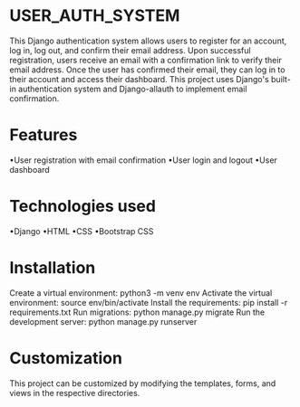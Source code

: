 # USER_AUTH_SYSTEM

This Django authentication system allows users to register for an account, log in, log out, and confirm their email address. Upon successful registration, users receive an email with a confirmation link to verify their email address. Once the user has confirmed their email, they can log in to their account and access their dashboard. This project uses Django's built-in authentication system and Django-allauth to implement email confirmation.

# Features

•User registration with email confirmation
•User login and logout
•User dashboard

# Technologies used

•Django
•HTML
•CSS
•Bootstrap CSS 

# Installation

Create a virtual environment: python3 -m venv env
Activate the virtual environment: source env/bin/activate
Install the requirements: pip install -r requirements.txt
Run migrations: python manage.py migrate
Run the development server: python manage.py runserver

# Customization

This project can be customized by modifying the templates, forms, and views in the respective directories.


